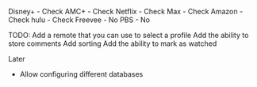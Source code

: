 Disney+ - Check
AMC+ - Check
Netflix - Check
Max - Check
Amazon - Check
hulu - Check
Freevee - No
PBS - No

TODO:
Add a remote that you can use to select a profile
Add the ability to store comments
Add sorting
Add the ability to mark as watched


Later
* Allow configuring different databases


  